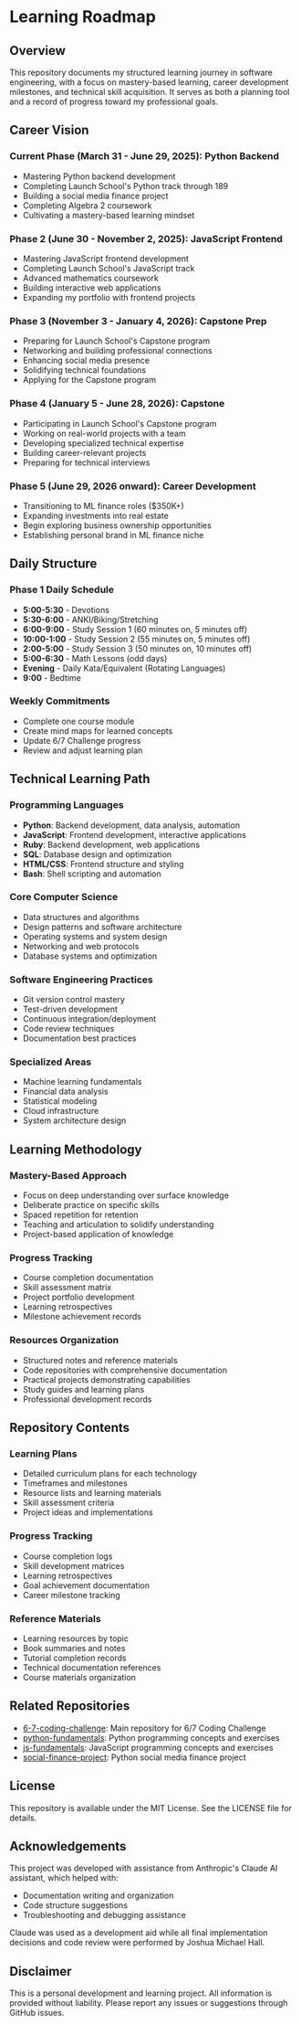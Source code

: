 # Learning Roadmap

## Overview
This repository documents my structured learning journey in software engineering, with a focus on mastery-based learning, career development milestones, and technical skill acquisition. It serves as both a planning tool and a record of progress toward my professional goals.

## Career Vision

### Current Phase (March 31 - June 29, 2025): Python Backend
- Mastering Python backend development
- Completing Launch School's Python track through 189
- Building a social media finance project
- Completing Algebra 2 coursework
- Cultivating a mastery-based learning mindset

### Phase 2 (June 30 - November 2, 2025): JavaScript Frontend
- Mastering JavaScript frontend development
- Completing Launch School's JavaScript track
- Advanced mathematics coursework
- Building interactive web applications
- Expanding my portfolio with frontend projects

### Phase 3 (November 3 - January 4, 2026): Capstone Prep
- Preparing for Launch School's Capstone program
- Networking and building professional connections
- Enhancing social media presence
- Solidifying technical foundations
- Applying for the Capstone program

### Phase 4 (January 5 - June 28, 2026): Capstone
- Participating in Launch School's Capstone program
- Working on real-world projects with a team
- Developing specialized technical expertise
- Building career-relevant projects
- Preparing for technical interviews

### Phase 5 (June 29, 2026 onward): Career Development
- Transitioning to ML finance roles ($350K+)
- Expanding investments into real estate
- Begin exploring business ownership opportunities
- Establishing personal brand in ML finance niche

## Daily Structure

### Phase 1 Daily Schedule
- **5:00-5:30** - Devotions
- **5:30-6:00** - ANKI/Biking/Stretching
- **6:00-9:00** - Study Session 1 (60 minutes on, 5 minutes off)
- **10:00-1:00** - Study Session 2 (55 minutes on, 5 minutes off)
- **2:00-5:00** - Study Session 3 (50 minutes on, 10 minutes off)
- **5:00-6:30** - Math Lessons (odd days)
- **Evening** - Daily Kata/Equivalent (Rotating Languages)
- **9:00** - Bedtime

### Weekly Commitments
- Complete one course module
- Create mind maps for learned concepts
- Update 6/7 Challenge progress
- Review and adjust learning plan

## Technical Learning Path

### Programming Languages
- **Python**: Backend development, data analysis, automation
- **JavaScript**: Frontend development, interactive applications
- **Ruby**: Backend development, web applications
- **SQL**: Database design and optimization
- **HTML/CSS**: Frontend structure and styling
- **Bash**: Shell scripting and automation

### Core Computer Science
- Data structures and algorithms
- Design patterns and software architecture
- Operating systems and system design
- Networking and web protocols
- Database systems and optimization

### Software Engineering Practices
- Git version control mastery
- Test-driven development
- Continuous integration/deployment
- Code review techniques
- Documentation best practices

### Specialized Areas
- Machine learning fundamentals
- Financial data analysis
- Statistical modeling
- Cloud infrastructure
- System architecture design

## Learning Methodology

### Mastery-Based Approach
- Focus on deep understanding over surface knowledge
- Deliberate practice on specific skills
- Spaced repetition for retention
- Teaching and articulation to solidify understanding
- Project-based application of knowledge

### Progress Tracking
- Course completion documentation
- Skill assessment matrix
- Project portfolio development
- Learning retrospectives
- Milestone achievement records

### Resources Organization
- Structured notes and reference materials
- Code repositories with comprehensive documentation
- Practical projects demonstrating capabilities
- Study guides and learning plans
- Professional development records

## Repository Contents

### Learning Plans
- Detailed curriculum plans for each technology
- Timeframes and milestones
- Resource lists and learning materials
- Skill assessment criteria
- Project ideas and implementations

### Progress Tracking
- Course completion logs
- Skill development matrices
- Learning retrospectives
- Goal achievement documentation
- Career milestone tracking

### Reference Materials
- Learning resources by topic
- Book summaries and notes
- Tutorial completion records
- Technical documentation references
- Course materials organization

## Related Repositories
- [6-7-coding-challenge](https://github.com/joshuamichaelhall-tech/6-7-coding-challenge): Main repository for 6/7 Coding Challenge
- [python-fundamentals](https://github.com/joshuamichaelhall/python-fundamentals): Python programming concepts and exercises
- [js-fundamentals](https://github.com/joshuamichaelhall/js-fundamentals): JavaScript programming concepts and exercises
- [social-finance-project](https://github.com/joshuamichaelhall/social-finance-project): Python social media finance project

## License
This repository is available under the MIT License. See the LICENSE file for details.

## Acknowledgements

This project was developed with assistance from Anthropic's Claude AI assistant, which helped with:
- Documentation writing and organization
- Code structure suggestions
- Troubleshooting and debugging assistance

Claude was used as a development aid while all final implementation decisions and code review were performed by Joshua Michael Hall.

## Disclaimer

This is a personal development and learning project. All information is provided without liability. Please report any issues or suggestions through GitHub issues.
